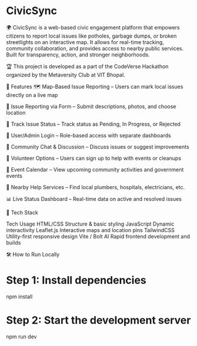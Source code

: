 # CivicSync
🌍 CivicSync
is a web-based civic engagement platform that empowers citizens to report local issues like potholes, garbage dumps, or broken streetlights on an interactive map. It allows for real-time tracking, community collaboration, and provides access to nearby public services. Built for transparency, action, and stronger neighborhoods.

🏆 This project is developed as a part of the CodeVerse Hackathon organized by the Metaversity Club at VIT Bhopal.

🚀 Features
🗺️ Map-Based Issue Reporting – Users can mark local issues directly on a live map

📝 Issue Reporting via Form – Submit descriptions, photos, and choose location

🔄 Track Issue Status – Track status as Pending, In Progress, or Rejected

👤 User/Admin Login – Role-based access with separate dashboards

💬 Community Chat & Discussion – Discuss issues or suggest improvements

🤝 Volunteer Options – Users can sign up to help with events or cleanups

📅 Event Calendar – View upcoming community activities and government events

📍 Nearby Help Services – Find local plumbers, hospitals, electricians, etc.

📊 Live Status Dashboard – Real-time data on active and resolved issues

🔧 Tech Stack

Tech	Usage
HTML/CSS	Structure & basic styling
JavaScript	Dynamic interactivity
Leaflet.js	Interactive maps and location pins
TailwindCSS	Utility-first responsive design
Vite / Bolt AI	Rapid frontend development and builds

🛠️ How to Run Locally
# Step 1: Install dependencies
npm install

# Step 2: Start the development server
npm run dev
